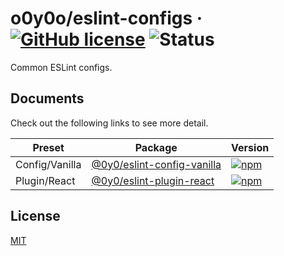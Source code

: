 # o0y0o/eslint-configs · [![GitHub license](https://img.shields.io/badge/license-MIT-blue.svg)](https://github.com/o0y0o/eslint-configs/blob/master/LICENSE) ![Status](https://github.com/o0y0o/eslint-configs/workflows/Package/badge.svg)

Common ESLint configs.

## Documents

Check out the following links to see more detail.

| Preset  | Package | Version |
| ------- | ------- | ------- |
| Config/Vanilla | [@0y0/eslint-config-vanilla](https://github.com/o0y0o/eslint-configs/tree/master/packages/eslint-config-vanilla) | [![npm](https://img.shields.io/npm/v/@0y0/eslint-config-vanilla.svg)](https://www.npmjs.com/package/@0y0/eslint-config-vanilla) |
| Plugin/React | [@0y0/eslint-plugin-react](https://github.com/o0y0o/eslint-configs/tree/master/packages/eslint-plugin-react) | [![npm](https://img.shields.io/npm/v/@0y0/eslint-plugin-react.svg)](https://www.npmjs.com/package/@0y0/eslint-plugin-react) |

## License

[MIT](https://github.com/o0y0o/eslint-configs/blob/master/LICENSE)
